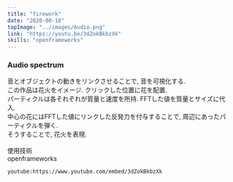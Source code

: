```yaml
---
title: "firework"
date: "2020-08-18"
topImage: "../images/Audio.png"
link: "https://youtu.be/3dZokBkbzXk"
skills: "openframeworks"
---
```


### Audio spectrum

音とオブジェクトの動きをリンクさせることで, 音を可視化する.<br>
この作品は花火をイメージ. クリックした位置に花を配置.<br>
パーティクルは各それぞれが質量と速度を所持. FFTした値を質量とサイズに代入.<br>
中心の花にはFFTした値にリンクした反発力を付与することで, 周辺にあったパーティクルを弾く.<br>
そうすることで, 花火を表現.<br>
<br>
使用技術<br>openframeworks

`youtube:https://www.youtube.com/embed/3dZokBkbzXk`
